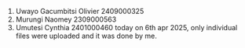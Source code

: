 1. Uwayo Gacumbitsi Olivier 2409000325
2. Murungi Naomey 2309000563
3. Umutesi Cynthia 2401000460
today on 6th apr 2025, only individual files were uploaded and it was done by me. 
